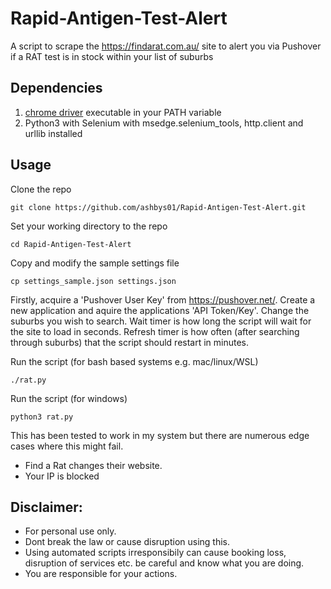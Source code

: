 # Rapid-Antigen-Test-Alert
A script to scrape the https://findarat.com.au/ site to alert you via Pushover if a RAT test is in stock within your list of suburbs

## Dependencies

 1. [chrome driver](https://sites.google.com/chromium.org/driver/) executable in your PATH variable
 2. Python3 with Selenium with msedge.selenium_tools, http.client and urllib installed

## Usage

Clone the repo
```
git clone https://github.com/ashbys01/Rapid-Antigen-Test-Alert.git
```

Set your working directory to the repo
```
cd Rapid-Antigen-Test-Alert
```

Copy and modify the sample settings file
```
cp settings_sample.json settings.json
```

Firstly, acquire a 'Pushover User Key' from https://pushover.net/. Create a new application and aquire the applications 'API Token/Key'.
Change the suburbs you wish to search. Wait timer is how long the script will wait for the site to load in seconds. Refresh timer is how often (after searching through suburbs) that the script should restart in minutes.

Run the script (for bash based systems e.g. mac/linux/WSL)
```
./rat.py
```

Run the script (for windows) 
```
python3 rat.py
```

This has been tested to work in my system but there are numerous edge cases 
where this might fail.
 - Find a Rat changes their website.
 - Your IP is blocked

## Disclaimer:

 - For personal use only. 
 - Dont break the law or cause disruption using this.
 - Using automated scripts irresponsibily can cause booking loss, disruption of services etc. be careful and know what you are doing.
 - You are responsible for your actions.

